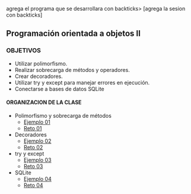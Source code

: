 
agrega el programa que se desarrollara con backticks> [agrega la sesion con backticks]  

## Programación orientada a objetos II 

### OBJETIVOS 

- Utilizar polimorfismo.
- Realizar sobrecarga de métodos y operadores.
- Crear decoradores.
- Utilizar try y except para manejar errores en ejecución.
- Conectarse a bases de datos SQLite

#### ORGANIZACION DE LA CLASE 

- Polimorfismo y sobrecarga de métodos
	- [Ejemplo 01](Ejemplo-01)
	- [Reto 01](Reto-01)
- Decoradores
	- [Ejemplo 02](Ejemplo-02)
	- [Reto 02](Reto-02)
- try y except
	- [Ejemplo 03](Ejemplo-03)
	- [Reto 03](Reto-03)
- SQLite
	- [Ejemplo 04](Ejemplo-04)
	- [Reto 04](Reto-04)

